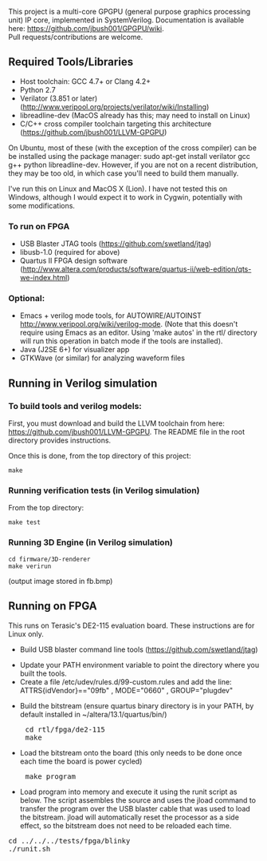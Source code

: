 This project is a multi-core GPGPU (general purpose graphics processing unit) IP core, implemented in SystemVerilog. 
Documentation is available here: https://github.com/jbush001/GPGPU/wiki.  
Pull requests/contributions are welcome.

## Required Tools/Libraries
* Host toolchain: GCC 4.7+ or Clang 4.2+
* Python 2.7
* Verilator (3.851 or later) (http://www.veripool.org/projects/verilator/wiki/Installing)
* libreadline-dev (MacOS already has this; may need to install on Linux)
* C/C++ cross compiler toolchain targeting this architecture (https://github.com/jbush001/LLVM-GPGPU)

On Ubuntu, most of these (with the exception of the cross compiler) can be be installed using the package manager: sudo apt-get install verilator gcc g++ python libreadline-dev. However, if you are not on a recent distribution, they may be too old, in which case you'll need to build them manually.

I've run this on Linux and MacOS X (Lion). I have not tested this on Windows, although I would expect it to work in Cygwin, potentially with some modifications.

### To run on FPGA
* USB Blaster JTAG tools (https://github.com/swetland/jtag)
* libusb-1.0 (required for above)
* Quartus II FPGA design software (http://www.altera.com/products/software/quartus-ii/web-edition/qts-we-index.html)

### Optional:
* Emacs + verilog mode tools, for AUTOWIRE/AUTOINST http://www.veripool.org/wiki/verilog-mode. (Note that this doesn't require using Emacs as an editor. Using 'make autos' in the rtl/ directory will run this operation in batch mode if the tools are installed).
* Java (J2SE 6+) for visualizer app 
* GTKWave (or similar) for analyzing waveform files

## Running in Verilog simulation

### To build tools and verilog models:

First, you must download and build the LLVM toolchain from here: https://github.com/jbush001/LLVM-GPGPU. The README file in the root directory provides instructions.

Once this is done, from the top directory of this project:

    make
  
### Running verification tests (in Verilog simulation)

From the top directory: 

    make test

### Running 3D Engine (in Verilog simulation)

    cd firmware/3D-renderer
    make verirun

(output image stored in fb.bmp)

## Running on FPGA
This runs on Terasic's DE2-115 evaluation board. These instructions are for Linux only.

- Build USB blaster command line tools (https://github.com/swetland/jtag) 
 * Update your PATH environment variable to point the directory where you built the tools.  
 * Create a file /etc/udev/rules.d/99-custom.rules and add the line: ATTRS{idVendor}=="09fb" , MODE="0660" , GROUP="plugdev" 
- Build the bitstream (ensure quartus binary directory is in your PATH, by default installed in ~/altera/13.1/quartus/bin/)
<pre>
    cd rtl/fpga/de2-115
    make
</pre>
- Load the bitstream onto the board (this only needs to be done once each time the board is power cycled)
<pre>
    make program 
</pre>
- Load program into memory and execute it using the runit script as below.   The script assembles the source and uses the jload command to transfer the program over the USB blaster cable that was used to load the bitstream.  jload will automatically reset the processor as a side effect, so the bitstream does not need to be reloaded each time.
<pre>
cd ../../../tests/fpga/blinky
./runit.sh
</pre>


